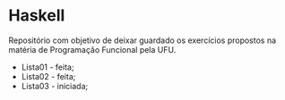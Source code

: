 # Haskell
Repositório com objetivo de deixar guardado os exercícios propostos na matéria de Programação Funcional pela UFU.

* Lista01 - feita;
* Lista02 - feita;
* Lista03 - iniciada;
